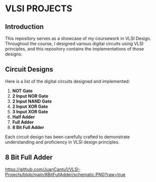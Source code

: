 # VLSI PROJECTS

## Introduction
This repository serves as a showcase of my coursework in VLSI Design. Throughout the course, I designed various digital circuits using VLSI principles, and this repository contains the implementations of those designs.

## Circuit Designs
Here is a list of the digital circuits designed and implemented:

1. **NOT Gate**
2. **2 Input NOR Gate**
3. **2 Input NAND Gate**
4. **2 Input XOR Gate**
5. **3 Input XOR Gate**
6. **Half Adder**
7. **Full Adder**
8. **8 Bit Full Adder**

Each circuit design has been carefully crafted to demonstrate understanding and proficiency in VLSI design principles. 

## 8 Bit Full Adder
https://github.com/JuanCantu1/VLSI-Projects/blob/main/8BitFullAdder/schematic.PNG?raw=true
